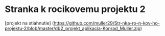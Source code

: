 # Stranka k rocikovemu projektu 2

[projekt na stiahnutie] (https://github.com/muller29/Str-nka-ro-n-kov-ho-projektu-2/blob/master/db2_projekt_aplikacia-Konrad_Muller.zip)
